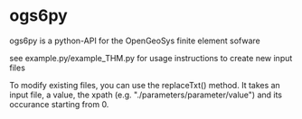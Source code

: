 # ogs6py

ogs6py is a python-API for the OpenGeoSys finite element sofware

see example.py/example_THM.py for usage instructions to create new input files

To modify existing files, you can use the replaceTxt() method.
It takes an input file, a value, the xpath (e.g. "./parameters/parameter/value") and its occurance starting from 0.
